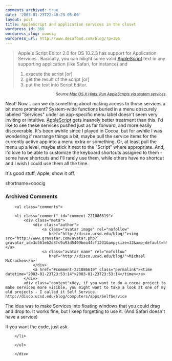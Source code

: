 ```yaml
---
comments_archived: true
date: '2003-01-23T22:40:23-05:00'
layout: post
title: AppleScript and application services in the closet
wordpress_id: 366
wordpress_slug: ooocig
wordpress_url: http://www.decafbad.com/blog/?p=366
---
```

<blockquote cite="http://www.macosxhints.com/article.php?story=20030121064254140">Apple's Script Editor 2.0 for OS 10.2.3 has support for Application Services . Basically, you can hilight some valid <a href="http://www.decafbad.com/twiki/bin/view/Main/AppleScript">AppleScript</a> text in any supporting application (like Safari, for instance) and 
<ol>
<li> execute the script [or] 
</li>
<li> get the result of the script [or] 
</li>
<li> put the text into Script Editor. 
</li>
</ol>
</blockquote><div class="credit" align="right"><small>Source:<cite><a href="http://www.macosxhints.com/article.php?story=20030121064254140">Mac OS X Hints: Run AppleScripts via system services</a></cite>.</small></div>
<p>Neat!  Now...  can we do something about making access to those services a bit more prominent?  System-wide functions buried in a menu obscurely labeled "Services" under an app-specific menu label doesn't seem very inviting or intuitive.  <a href="http://www.decafbad.com/twiki/bin/view/Main/AppleScript">AppleScript</a> gets insanely better treatment than this.  I'd like to see these services pushed just as far forward, and more easily discoverable.  It's been awhile since I played in Cocoa, but for awhile I was wondering if rearrange things a bit, maybe pull the service items for the currently active app into a menu extra or something.  Or, at least pull the menu up a level, maybe stick it next to the "Script" where appropriate.  And, I'd love to be able to customize the keyboard shortcuts assigned to them - some have shortcuts and I'll rarely use them, while others have no shortcut and I wish I could use them all the time.</p>
<p>It's good stuff, Apple, show it off.</p>
<!--more-->
shortname=ooocig

<div id="comments" class="comments archived-comments">
            <h3>Archived Comments</h3>
            
        <ul class="comments">
            
        <li class="comment" id="comment-221086619">
            <div class="meta">
                <div class="author">
                    <a class="avatar image" rel="nofollow" 
                       href="http://disco.ucsd.edu/blog/"><img src="http://www.gravatar.com/avatar.php?gravatar_id=3c561e62d8fc9a93d5409bea44cf1231&amp;size=32&amp;default=http://mediacdn.disqus.com/1320279820/images/noavatar32.png"/></a>
                    <a class="avatar name" rel="nofollow" 
                       href="http://disco.ucsd.edu/blog/">Michael McCracken</a>
                </div>
                <a href="#comment-221086619" class="permalink"><time datetime="2003-01-23T23:53:14">2003-01-23T23:53:14</time></a>
            </div>
            <div class="content">Hey, if you want to do a cocoa project to make services more visible, you might want to take a look at one of my old projects - I called it Self Service. http://disco.ucsd.edu/blog/computers/apps/SelfService 

The idea was to make Services into floating windows that you could drag and drop to. It works fine, but I keep forgetting to use it. (And Safari doesn't have a service)

If you want the code, just ask.</div>
            
        </li>
    
        </ul>
    
        </div>
    